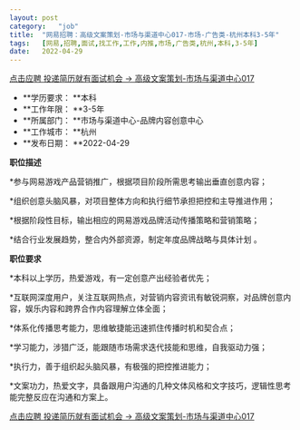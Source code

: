 ```yaml
---
layout:	post
category:	"job"
title:	"网易招聘：高级文案策划-市场与渠道中心017-市场-广告类-杭州本科3-5年"
tags:	[网易,招聘,面试,找工作,工作,内推,市场,广告类,杭州,本科,3-5年]
date:	2022-04-29
---
```


[点击应聘 投递简历就有面试机会 ->  高级文案策划-市场与渠道中心017](http://mobile.bole.netease.com/bole/boleDetail?id=38933&employeeId=346f03c3cda5f04c&key=all)



- **学历要求： **本科
- **工作年限： **3-5年
- **所属部门： **市场与渠道中心-品牌内容创意中心
- **工作城市： **杭州
- **发布日期： **2022-04-29



**职位描述**

*参与网易游戏产品营销推广，根据项目阶段所需思考输出垂直创意内容；

*组织创意头脑风暴，对项目整体方向和执行细节承担把控和主导推进作用；

*根据阶段性目标，输出相应的网易游戏品牌活动传播策略和营销策略；

*结合行业发展趋势，整合内外部资源，制定年度品牌战略与具体计划 。



**职位要求**

*本科以上学历，热爱游戏，有一定创意产出经验者优先；

*互联网深度用户，关注互联网热点，对营销内容资讯有敏锐洞察，对品牌创意内容，娱乐内容和跨界合作内容理解立体全面；

*体系化传播思考能力，思维敏捷能迅速抓住传播时机和契合点；

*学习能力，涉猎广泛，能跟随市场需求迭代技能和思维，自我驱动力强；

*执行力，善于组织起头脑风暴，有极强的把控推进能力；

*文案功力，热爱文字，具备跟用户沟通的几种文体风格和文字技巧，逻辑性思考能完整反应在沟通和方案上。



[点击应聘 投递简历就有面试机会 ->  高级文案策划-市场与渠道中心017](http://mobile.bole.netease.com/bole/boleDetail?id=38933&employeeId=346f03c3cda5f04c&key=all)